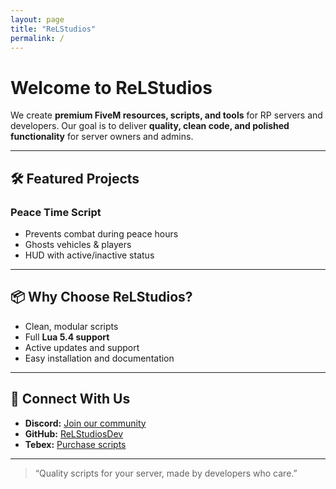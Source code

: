 ```yaml
---
layout: page
title: "ReLStudios"
permalink: /
---
```


# Welcome to **ReLStudios**

We create **premium FiveM resources, scripts, and tools** for RP servers and developers. Our goal is to deliver **quality, clean code, and polished functionality** for server owners and admins.

---

## 🛠️ Featured Projects

### Peace Time Script
- Prevents combat during peace hours
- Ghosts vehicles & players
- HUD with active/inactive status



---

## 📦 Why Choose ReLStudios?

- Clean, modular scripts  
- Full **Lua 5.4 support**  
- Active updates and support  
- Easy installation and documentation  

---

## 🔗 Connect With Us

- **Discord:** [Join our community](https://discord.gg/NSV7GjbPbX)  
- **GitHub:** [ReLStudiosDev](https://github.com/ReLStudiosDev)  
- **Tebex:** [Purchase scripts](https://rel-studios.tebex.io/)  

---

> “Quality scripts for your server, made by developers who care.”
